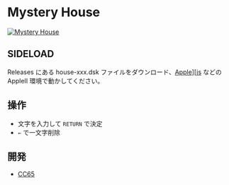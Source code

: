 # Mystery House

[![Mystery House](http://img.youtube.com/vi/52AtJCEFx2Q/0.jpg)](https://www.youtube.com/watch?v=52AtJCEFx2Q)

## SIDELOAD
Releases にある house-xxx.dsk ファイルをダウンロード、[Apple\]\[js](https://www.scullinsteel.com/apple2/) などの AppleII 環境で動かしてください。

## 操作
- 文字を入力して `RETURN` で決定
- `←` で一文字削除

## 開発
- [CC65](https://cc65.github.io)

